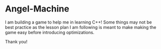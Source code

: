 # Angel-Machine

I am building a game to help me in learning C++! Some things may not be best practice as the lesson plan I am following is meant to make making the game easy before introducing optimizations.

Thank you!